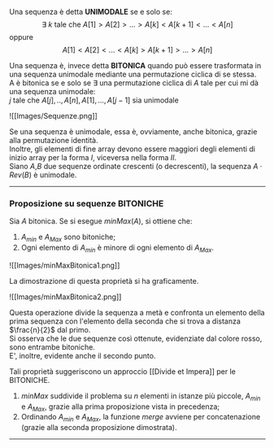 Una sequenza è detta **UNIMODALE** se e solo se:
$$\exists\text{ } k \text{ tale che } A[1]>A[2]>...>A[k]< A[k+1]<...<A[n]$$
oppure
$$A[1]<A[2]<...<A[k]>A[k+1]>...>A[n]$$

Una sequenza è, invece detta **BITONICA** quando può essere trasformata in una sequenza unimodale mediante una permutazione ciclica di se stessa.<br />
A è bitonica se e solo se $\exists$ una permutazione ciclica di $A$ tale per cui mi dà una sequenza unimodale:<br />
$j \text{ tale che } A[j], .., A[n], A[1], ..., A[j-1] \text{ sia unimodale}$

![[Images/Sequenze.png]]

Se una sequenza è unimodale, essa è, ovviamente, anche bitonica, grazie alla permutazione identità.<br />
Inoltre, gli elementi di fine array devono essere maggiori degli elementi di inizio array per la forma $I$, viceversa nella forma $II$.<br />
Siano $A$,$B$ due sequenze ordinate crescenti (o decrescenti), la sequenza $A \cdot Rev(B)$ è unimodale.<br />

--------------------------------------------------------------

### Proposizione su sequenze BITONICHE ###

Sia $A$ bitonica. Se si esegue _minMax_($A$), si ottiene che:
1) $A_{min}$ e $A_{Max}$ sono bitoniche;
2) Ogni elemento di $A_{min}$ è minore di ogni elemento di $A_{Max}$.

![[Images/minMaxBitonica1.png]]

La dimostrazione di questa proprietà si ha graficamente.<br />

![[Images/minMaxBitonica2.png]]

Questa operazione divide la sequenza a metà e confronta un elemento della prima sequenza con l'elemento della seconda che si trova a distanza $\frac{n}{2}$ dal primo.<br />
Si osserva che le due sequenze così ottenute, evidenziate dal colore rosso, sono entrambe bitoniche.<br />
E', inoltre, evidente anche il secondo punto.

Tali proprietà suggeriscono un approccio [[Divide et Impera]] per le BITONICHE.<br />
1) _minMax_ suddivide il problema su $n$ elementi in istanze più piccole, $A_{min}$ e $A_{Max}$, grazie alla prima proposizione vista in precedenza;
2) Ordinando $A_{min}$ e $A_{Max}$, la funzione _merge_ avviene per concatenazione (grazie alla seconda proposizione dimostrata).

--------------------------------------------------------------

